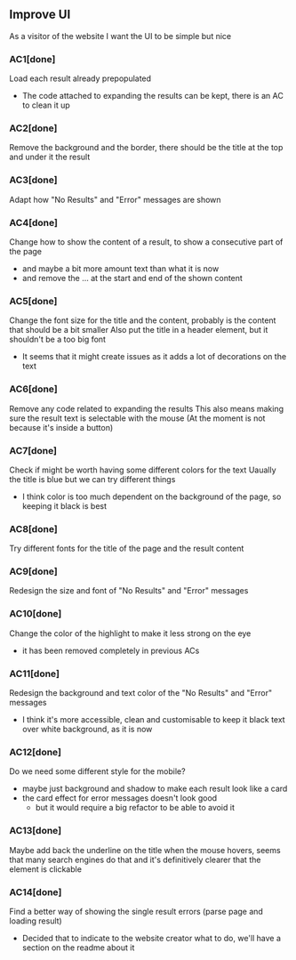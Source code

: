 ## Improve UI
As a visitor of the website
I want the UI to be simple but nice

### AC1[done]
Load each result already prepopulated
- The code attached to expanding the results can be kept, there is an AC to clean it up

### AC2[done]
Remove the background and the border, there should be the title at the top and under it the result

### AC3[done]
Adapt how "No Results" and "Error" messages are shown

### AC4[done]
Change how to show the content of a result, to show a consecutive part of the page
- and maybe a bit more amount text than what it is now
- and remove the ... at the start and end of the shown content

### AC5[done]
Change the font size for the title and the content, probably is the content that should be a bit smaller
Also put the title in a header element, but it shouldn't be a too big font
- It seems that it might create issues as it adds a lot of decorations on the text

### AC6[done]
Remove any code related to expanding the results
This also means making sure the result text is selectable with the mouse
(At the moment is not because it's inside a button)

### AC7[done]
Check if might be worth having some different colors for the text
Uaually the title is blue but we can try different things
- I think color is too much dependent on the background of the page, so keeping it black is best

### AC8[done]
Try different fonts for the title of the page and the result content

### AC9[done]
Redesign the size and font of "No Results" and "Error" messages

### AC10[done]
Change the color of the highlight to make it less strong on the eye
- it has been removed completely in previous ACs

### AC11[done]
Redesign the background and text color of the "No Results" and "Error" messages
- I think it's more accessible, clean and customisable to keep it black text over white background, as it is now

### AC12[done]
Do we need some different style for the mobile?
- maybe just background and shadow to make each result look like a card
- the card effect for error messages doesn't look good
  - but it would require a big refactor to be able to avoid it

### AC13[done]
Maybe add back the underline on the title when the mouse hovers, seems that many search engines do that and it's definitively clearer that the element is clickable

### AC14[done]
Find a better way of showing the single result errors (parse page and loading result)
- Decided that to indicate to the website creator what to do, we'll have a section on the readme about it
